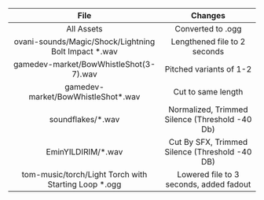 |                         File                          |                    Changes                     |
| :---------------------------------------------------: | :--------------------------------------------: |
|                      All Assets                       |               Converted to .ogg                |
| ovani-sounds/Magic/Shock/Lightning Bolt Impact \*.wav |          Lengthened file to 2 seconds          |
|        gamedev-market/BowWhistleShot(3-7).wav         |            Pitched variants of 1-2             |
|          gamedev-market/BowWhistleShot\*.wav          |               Cut to same length               |
|                  soundflakes/\*.wav                   | Normalized, Trimmed Silence (Threshold -40 Db) |
|                  EminYILDIRIM/\*.wav                  | Cut By SFX, Trimmed Silence (Threshold -40 DB) |
| tom-music/torch/Light Torch with Starting Loop \*.ogg |    Lowered file to 3 seconds, added fadout     |
